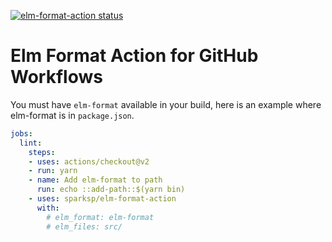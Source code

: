 [![elm-format-action status](https://github.com/sparksp/elm-format-action/workflows/build-test/badge.svg)](https://github.com/sparksp/elm-format-action/actions)

# Elm Format Action for GitHub Workflows

You must have `elm-format` available in your build, here is an example where elm-format is in `package.json`.

```yaml
jobs:
  lint:
    steps:
    - uses: actions/checkout@v2
    - run: yarn
    - name: Add elm-format to path
      run: echo ::add-path::$(yarn bin)
    - uses: sparksp/elm-format-action
      with: 
        # elm_format: elm-format
        # elm_files: src/
```